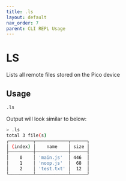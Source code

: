 ```yaml
---
title: .ls
layout: default
nav_order: 7
parent: CLI REPL Usage
---
```


# LS

Lists all remote files stored on the Pico device

## Usage

```bash
.ls
```

Output will look similar to below:

```bash
> .ls
total 3 file(s)
┌─────────┬────────────┬──────┐
│ (index) │    name    │ size │
├─────────┼────────────┼──────┤
│    0    │ 'main.js'  │ 446  │
│    1    │ 'noop.js'  │  68  │
│    2    │ 'test.txt' │  12  │
└─────────┴────────────┴──────┘
```